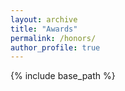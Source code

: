 ```yaml
---
layout: archive
title: "Awards"
permalink: /honors/
author_profile: true
---
```


{% include base_path %}




